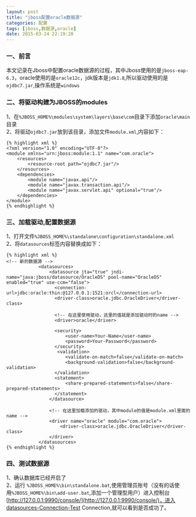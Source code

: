 ```yaml
---
layout: post
title: "jboss配置oracle数据源"
categories: 配置
tags: [jboss,数据源,oracle]
date: 2015-03-24 22:19:20
---
```


### 一、前言

本文记录在Jboss中配置oracle数据源的过程，其中Jboss使用的是`jboss-eap-6.3`，oracle使用的是`oracle12c`，jdk版本是`jdk1.8`,所以驱动使用的是`ojdbc7.jar`,操作系统是`windows`

### 二、将驱动构建为JBOSS的modules

1、在`%JBOSS_HOME%\modules\system\layers\base\com`目录下添加`oracle\main`目录  
2、将驱动`ojdbc7.jar`放到该目录，添加文件`module.xml`,内容如下：

<!-- more -->


	{% highlight xml %}
	<?xml version="1.0" encoding="UTF-8"?>
	<module xmlns="urn:jboss:module:1.1" name="com.oracle">
	    <resources>
	        <resource-root path="ojdbc7.jar"/>
	    </resources>
	    <dependencies>
	        <module name="javax.api"/>
	        <module name="javax.transaction.api"/>
	        <module name="javax.servlet.api" optional="true"/>
	    </dependencies>
	</module>
	{% endhighlight %}

### 三、加载驱动,配置数据源

1、打开文件`%JBOSS_HOME%\standalone\configuration\standalone.xml`  
2、将`datasources`标签内容替换成如下：

	{% highlight xml %}
	<!-- 新的数据源 -->
	            <datasources>
	                <datasource jta="true" jndi-name="java:jboss/datasource/OracleDS" pool-name="OracleDS" enabled="true" use-ccm="false">   
	                  <connection-url>jdbc:oracle:thin:@127.0.0.1:1521:orcl</connection-url>   
	                  <driver-class>oracle.jdbc.OracleDriver</driver-class>

					  <!-- 在这里使用驱动，这里的值就是添加驱动时的name -->
	                  <driver>oracle</driver> 

	                  <security>   
	                      <user-name>Your-Name</user-name>   
	                      <password>Your-Password</password>   
	                  </security>  
	                   <validation>   
	                      <validate-on-match>false</validate-on-match>   
	                      <background-validation>false</background-validation>   
	                  </validation>   
	                  <statement>   
	                      <share-prepared-statements>false</share-prepared-statements>   
	                  </statement>   
	                </datasource>

					<!-- 在这里加载添加的驱动，其中module的值是module.xml里面的name -->
	                <driver name="oracle" module="com.oracle">  
	                    <driver-class>oracle.jdbc.OracleDriver</driver-class>   
	                </driver>  
	            </datasources>
	{% endhighlight %}

### 四、测试数据源

1、确认数据库已经开启了  
2、运行 `%JBOSS_HOME%\bin\standalone.bat`,使用管理员账号（没有的话使用`%JBOSS_HOME%\bin\add-user.bat`,添加一个管理型用户）进入控制台[http://127.0.0.1:9990/console/](http://127.0.0.1:9990/console/)，进入datasources-Connection-Test Connection,就可以看到是否成功了。
